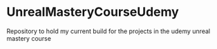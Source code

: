 # UnrealMasteryCourseUdemy
Repository to hold my current build for the projects in the udemy unreal mastery course
